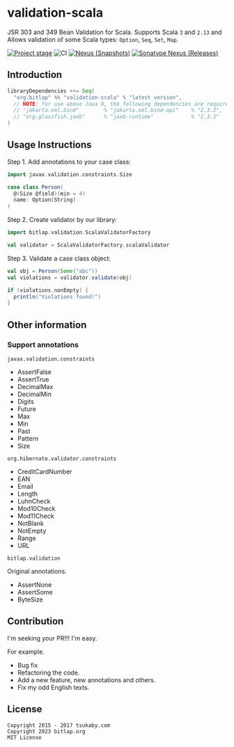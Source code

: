 # validation-scala

JSR 303 and 349 Bean Validation for Scala. Supports Scala `3` and `2.13` and Allows validation of some Scala types: `Option`, `Seq`, `Set`, `Map`.

[![Project stage][Badge-Stage]][Badge-Stage-Page] ![CI][Badge-CI] [![Nexus (Snapshots)][Badge-Snapshots]][Link-Snapshots] [![Sonatype Nexus (Releases)][Badge-Releases]][Link-Releases]

[Badge-Stage]: https://img.shields.io/badge/Project%20Stage-Experimental-orange.svg
[Badge-Stage-Page]: https://github.com/bitlap/bitlap/wiki/Project-Stages

[Badge-CI]: https://github.com/bitlap/validation-scala/actions/workflows/scala.yml/badge.svg
[Badge-Snapshots]: https://img.shields.io/nexus/s/org.bitlap/validation-scala_3?server=https%3A%2F%2Fs01.oss.sonatype.org
[Link-Snapshots]: https://oss.sonatype.org/content/repositories/snapshots/org/bitlap/validation-scala_3/

[Badge-Releases]: https://img.shields.io/nexus/r/org.bitlap/validation-scala_3?server=https%3A%2F%2Fs01.oss.sonatype.org
[Link-Releases]: https://oss.sonatype.org/content/repositories/releases/org/bitlap/validation-scala_3/

## Introduction

```scala
libraryDependencies ++= Seq(
  "org.bitlap" %% "validation-scala" % "latest version",
  // NOTE: for use above Java 9, the following dependencies are required.
  // "jakarta.xml.bind"        % "jakarta.xml.bind-api"    % "2.3.2",
  // "org.glassfish.jaxb"      % "jaxb-runtime"            % "2.3.2"
)
```

## Usage Instructions

Step 1. Add annotations to your case class:
```scala
import javax.validation.constraints.Size

case class Person(
  @(Size @field)(min = 4)
  name: Option[String]
)
```

Step 2. Create validator by our library:
```scala
import bitlap.validation.ScalaValidatorFactory

val validator = ScalaValidatorFactory.scalaValidator
```

Step 3. Validate a case class object:
```scala
val obj = Person(Some("abc"))
val violations = validator.validate(obj)

if (violations.nonEmpty) {
  println("Violations found!")
}
```

## Other information

### Support annotations

`javax.validation.constraints`

- AssertFalse
- AssertTrue
- DecimalMax
- DecimalMin
- Digits
- Future
- Max
- Min
- Past
- Pattern
- Size

`org.hibernate.validator.constraints`

- CreditCardNumber
- EAN
- Email
- Length
- LuhnCheck
- Mod10Check
- Mod11Check
- NotBlank
- NotEmpty
- Range
- URL

`bitlap.validation`

Original annotations.

- AssertNone
- AssertSome
- ByteSize

## Contribution

I'm seeking your PR!!!
I'm easy.

For example.

- Bug fix
- Refactoring the code.
- Add a new feature, new annotations and others.
- Fix my odd English texts.

## License

```
Copyright 2015 - 2017 tsukaby.com
Copyright 2023 bitlap.org
MIT License
```

